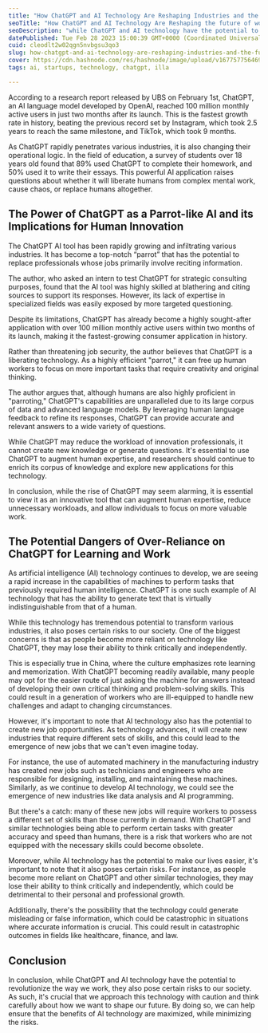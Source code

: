 ```yaml
---
title: "How ChatGPT and AI Technology Are Reshaping Industries and the Future of Work"
seoTitle: "How ChatGPT and AI Technology Are Reshaping the future of work"
seoDescription: "while ChatGPT and AI technology have the potential to revolutionize the way we work, they also pose certain risks to our society."
datePublished: Tue Feb 28 2023 15:00:39 GMT+0000 (Coordinated Universal Time)
cuid: cleodlt2w02qgn5nvbgsu3qo3
slug: how-chatgpt-and-ai-technology-are-reshaping-industries-and-the-future-of-work
cover: https://cdn.hashnode.com/res/hashnode/image/upload/v1677577564690/11fb86a8-71c7-480d-986e-5b7ac0112b39.png
tags: ai, startups, technology, chatgpt, illa

---
```


According to a research report released by UBS on February 1st, ChatGPT, an AI language model developed by OpenAI, reached 100 million monthly active users in just two months after its launch. This is the fastest growth rate in history, beating the previous record set by Instagram, which took 2.5 years to reach the same milestone, and TikTok, which took 9 months.

As ChatGPT rapidly penetrates various industries, it is also changing their operational logic. In the field of education, a survey of students over 18 years old found that 89% used ChatGPT to complete their homework, and 50% used it to write their essays. This powerful AI application raises questions about whether it will liberate humans from complex mental work, cause chaos, or replace humans altogether.

## The Power of ChatGPT as a Parrot-like AI and its Implications for Human Innovation

The ChatGPT AI tool has been rapidly growing and infiltrating various industries. It has become a top-notch “parrot” that has the potential to replace professionals whose jobs primarily involve reciting information.

The author, who asked an intern to test ChatGPT for strategic consulting purposes, found that the AI tool was highly skilled at blathering and citing sources to support its responses. However, its lack of expertise in specialized fields was easily exposed by more targeted questioning.

Despite its limitations, ChatGPT has already become a highly sought-after application with over 100 million monthly active users within two months of its launch, making it the fastest-growing consumer application in history.

Rather than threatening job security, the author believes that ChatGPT is a liberating technology. As a highly efficient "parrot," it can free up human workers to focus on more important tasks that require creativity and original thinking.

The author argues that, although humans are also highly proficient in "parroting," ChatGPT's capabilities are unparalleled due to its large corpus of data and advanced language models. By leveraging human language feedback to refine its responses, ChatGPT can provide accurate and relevant answers to a wide variety of questions.

While ChatGPT may reduce the workload of innovation professionals, it cannot create new knowledge or generate questions. It's essential to use ChatGPT to augment human expertise, and researchers should continue to enrich its corpus of knowledge and explore new applications for this technology.

In conclusion, while the rise of ChatGPT may seem alarming, it is essential to view it as an innovative tool that can augment human expertise, reduce unnecessary workloads, and allow individuals to focus on more valuable work.

## The Potential Dangers of Over-Reliance on ChatGPT for Learning and Work

As artificial intelligence (AI) technology continues to develop, we are seeing a rapid increase in the capabilities of machines to perform tasks that previously required human intelligence. ChatGPT is one such example of AI technology that has the ability to generate text that is virtually indistinguishable from that of a human.

While this technology has tremendous potential to transform various industries, it also poses certain risks to our society. One of the biggest concerns is that as people become more reliant on technology like ChatGPT, they may lose their ability to think critically and independently.

This is especially true in China, where the culture emphasizes rote learning and memorization. With ChatGPT becoming readily available, many people may opt for the easier route of just asking the machine for answers instead of developing their own critical thinking and problem-solving skills. This could result in a generation of workers who are ill-equipped to handle new challenges and adapt to changing circumstances.

However, it's important to note that AI technology also has the potential to create new job opportunities. As technology advances, it will create new industries that require different sets of skills, and this could lead to the emergence of new jobs that we can't even imagine today.

For instance, the use of automated machinery in the manufacturing industry has created new jobs such as technicians and engineers who are responsible for designing, installing, and maintaining these machines. Similarly, as we continue to develop AI technology, we could see the emergence of new industries like data analysis and AI programming.

But there's a catch: many of these new jobs will require workers to possess a different set of skills than those currently in demand. With ChatGPT and similar technologies being able to perform certain tasks with greater accuracy and speed than humans, there is a risk that workers who are not equipped with the necessary skills could become obsolete.

Moreover, while AI technology has the potential to make our lives easier, it's important to note that it also poses certain risks. For instance, as people become more reliant on ChatGPT and other similar technologies, they may lose their ability to think critically and independently, which could be detrimental to their personal and professional growth.

Additionally, there's the possibility that the technology could generate misleading or false information, which could be catastrophic in situations where accurate information is crucial. This could result in catastrophic outcomes in fields like healthcare, finance, and law.

## Conclusion

In conclusion, while ChatGPT and AI technology have the potential to revolutionize the way we work, they also pose certain risks to our society. As such, it's crucial that we approach this technology with caution and think carefully about how we want to shape our future. By doing so, we can help ensure that the benefits of AI technology are maximized, while minimizing the risks.